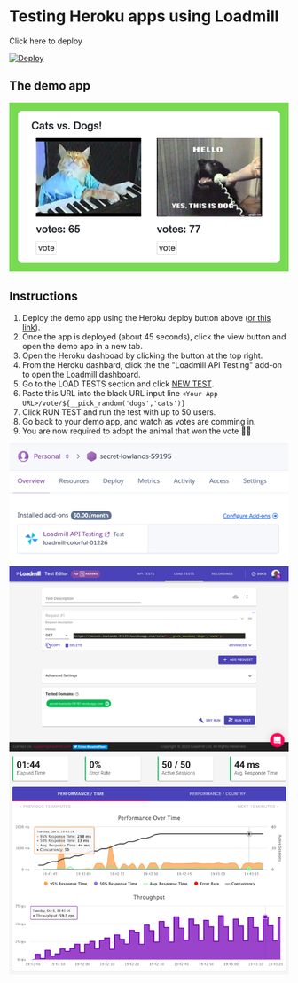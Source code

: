 # Testing Heroku apps using Loadmill
Click here to deploy

[![Deploy](https://www.herokucdn.com/deploy/button.svg)](https://heroku.com/deploy?template=https://github.com/loadmill/heroku-button-demo/blob/master)

## The demo app
![](public/demo.png)

## Instructions
1. Deploy the demo app using the Heroku deploy button above ([or this link](https://heroku.com/deploy?template=https://github.com/loadmill/heroku-button-demo/blob/master)).
2. Once the app is deployed (about 45 seconds), click the view button and open the demo app in a new tab.
3. Open the Heroku dashboad by clicking the button at the top right.
4. From the Heroku dashbard, click the the "Loadmill API Testing" add-on to open the Loadmill dashboard.
5. Go to the LOAD TESTS section and click [NEW TEST](https://www.loadmill.com/app/tester).
6. Paste this URL into the black URL input line `<Your App URL>/vote/${__pick_random('dogs','cats')}`
7. Click RUN TEST and run the test with up to 50 users.
8. Go back to your demo app, and watch as votes are comming in.
9. You are now required to adopt the animal that won the vote 🤷‍♂️


![](public/addon.png)
![](public/test.png)
![](public/load.png)
